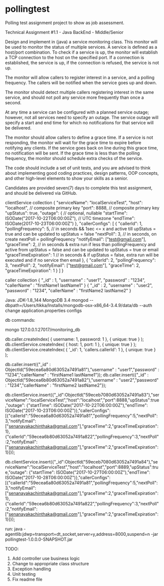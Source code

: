 # pollingtest
Polling test assignment project to show as job assessment.

Technical Assignment #1.1 - Java BackEnd - Middle/Senior

Design and implement in (java) a service monitoring class. This monitor will be used to monitor the status of multiple services. A service is defined as a host/port combination. To check if a service is up, the monitor will establish a TCP connection to the host on the specified port. If a connection is established, the service is up, if the connection is refused, the service is not up.

The monitor will allow callers to register interest in a service, and a polling frequency. The callers will be notified when the service goes up and down.

The monitor should detect multiple callers registering interest in the same service, and should not poll any service more frequently than once a second.

At any time a service can be configured with a planned service outage; however, not all services need to specify an outage. The service outage will specify a start and end time for which no notifications for that service will be delivered.

The monitor should allow callers to define a grace time.  If a service is not responding, the monitor will wait for the grace time to expire before notifying any clients.  If the service goes back on line during this grace time, no notification will be sent.  If the grace time is less than the polling frequency, the monitor should schedule extra checks of the service.

 
The code should include a set of unit tests, and you are advised to think about implementing good coding practices, design patterns, OOP concepts, and other high-level elements to show your skills as a senior. 


Candidates are provided seven(7) days to complete this test assignment, and should be delivered via GitHub.

clientService collection
{
    "serviceName": "localServiceTest",
    "host": "localhost", // composite primary key
    "port": 8888, // composite primary key
    "upStatus": true,
    "outage": { // optional, nullable
    		"startTime": ISODate("2017-10-22T06:00:00Z"), // UTC timezone
    		"endTime": ISODate(2017-10-23T06:00:00Z")
	},
    "callerConfigs": [
        {
            "callerId": 1,
            "pollingFrequency": 5, // in seconds && 1sec <= x and active till upStatus = true and can be updated to upStatus = false
            "nextPoll": 3, // in seconds, on create nextPoll = pollingFrequency
            "notifyEmail": ["test@gmail.com"],
            "graceTime": 2, // in seconds & extra run if less than pollingFrequency and active from upStatus = false and can be updated to upStatus = true or email
            "graceTimeExpiration": 1 // in seconds & if upStatus = false, extra run will be executed and if no service then email
        },
        {
            "callerId": 2,
            "pollingFrequency": 3,
            "nextPoll": 2,
            "notifyEmail": ["test@gmail.com"],
            "graceTime": 2,
            "graceTimeExpiration": 1
        }
    ]
}

caller collection
{
	"_id" : 1,
	"username" : "user1",
	"password" : "1234",
	"callerName" : "firstName1 lastName1"
}
{
	"_id" : 2,
	"username" : "user2",
	"password" : "1234",
	"callerName" : "firstName2 lastName2"
}

Java: JDK-1.8_144
MongoDB 3.4
mongod --dbpath=/Users/tikka/Installs/mongodb-osx-x86_64-3.4.9/data/db --auth
change application.properties configs

db commands:

mongo 127.0.0.1:27017/monitoring_db

db.caller.createIndex( { username: 1, password: 1 }, { unique: true } );
db.clientService.createIndex( { host: 1, port: 1 }, { unique: true } );
db.clientService.createIndex( { '_id': 1, 'callers.callerId': 1 }, { unique: true } );

db.caller.insert({"_id" : ObjectId("59ecea6a80d63052a7491a81"),"username" : "user1","password" : "1234","callerName" : "firstName1 lastName1"});
db.caller.insert({"_id" : ObjectId("59ecea6b80d63052a7491a82"),"username" : "user2","password" : "1234","callerName" : "firstName2 lastName2"});

db.clientService.insert({"_id":ObjectId("59eceb7080d63052a7491a83"),"serviceName":"localServiceTest","host":"localhost","port":8888,"upStatus":true,"outage": {"startTime": ISODate("2017-10-22T06:00:00Z"),"endTime": ISODate("2017-10-23T06:00:00Z")},"callerConfigs":[{"callerId":"59ecea6a80d63052a7491a81","pollingFrequency":5,"nextPoll":3,"notifyEmail":["senanayakachinthaka@gmail.com"],"graceTime":2,"graceTimeExpiration":1},{"callerId":"59ecea6b80d63052a7491a822","pollingFrequency":3,"nextPoll":2,"notifyEmail":["senanayakachinthaka@gmail.com"],"graceTime":2,"graceTimeExpiration":1}]});

db.clientService.insert({"_id":ObjectId("59eceb7080d63052a7491a84"),"serviceName":"localServiceTest","host":"localhost","port":8889,"upStatus":true,"outage": {"startTime": ISODate("2017-10-27T06:00:00Z"),"endTime": ISODate("2017-10-28T06:00:00Z")},"callerConfigs":[{"callerId":"59ecea6a80d63052a7491a81","pollingFrequency":5,"nextPoll":3,"notifyEmail":["senanayakachinthaka@gmail.com"],"graceTime":2,"graceTimeExpiration":1},{"callerId":"59ecea6b80d63052a7491a822","pollingFrequency":3,"nextPoll":2,"notifyEmail":["senanayakachinthaka@gmail.com"],"graceTime":2,"graceTimeExpiration":1}]});

run:
java -agentlib:jdwp=transport=dt_socket,server=y,address=8000,suspend=n -jar pollingtest-1.0.0.0-SNAPSHOT.jar

TODO:
1. Add controller use business logic
2. Change to appropriate class structure
2. Exception handling
4. Unit testing
5. Fix readme file